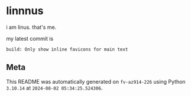 # linnnus

i am linus. that's me.

my latest commit is

```
build: Only show inline favicons for main text
```

## Meta

This README was automatically generated on `fv-az914-226` using Python
`3.10.14` at `2024-08-02 05:34:25.524306`.
